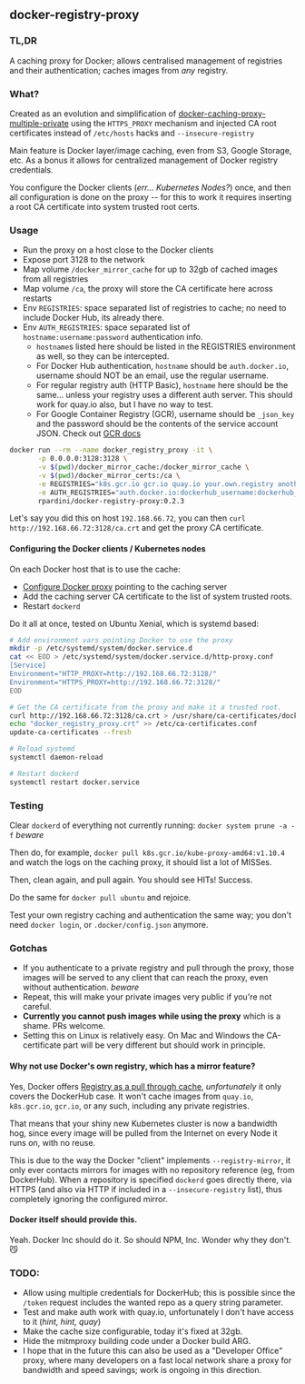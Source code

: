 ## docker-registry-proxy

### TL,DR

A caching proxy for Docker; allows centralised management of registries and their authentication; caches images from *any* registry.

### What?

Created as an evolution and simplification of [docker-caching-proxy-multiple-private](https://github.com/rpardini/docker-caching-proxy-multiple-private) 
using the `HTTPS_PROXY` mechanism and injected CA root certificates instead of `/etc/hosts` hacks and `--insecure-registry` 

Main feature is Docker layer/image caching, even from S3, Google Storage, etc. As a bonus it allows for centralized management of Docker registry credentials. 
 
You configure the Docker clients (_err... Kubernetes Nodes?_) once, and then all configuration is done on the proxy -- 
for this to work it requires inserting a root CA certificate into system trusted root certs.

### Usage

- Run the proxy on a host close to the Docker clients
- Expose port 3128 to the network
- Map volume `/docker_mirror_cache` for up to 32gb of cached images from all registries
- Map volume `/ca`, the proxy will store the CA certificate here across restarts
- Env `REGISTRIES`: space separated list of registries to cache; no need to include Docker Hub, its already there.
- Env `AUTH_REGISTRIES`: space separated list of `hostname:username:password` authentication info. 
  - `hostname`s listed here should be listed in the REGISTRIES environment as well, so they can be intercepted.
  - For Docker Hub authentication, `hostname` should be `auth.docker.io`, username should NOT be an email, use the regular username.
  - For regular registry auth (HTTP Basic), `hostname` here should be the same... unless your registry uses a different auth server. This should work for quay.io also, but I have no way to test.
  - For Google Container Registry (GCR), username should be `_json_key` and the password should be the contents of the service account JSON. Check out [GCR docs](https://cloud.google.com/container-registry/docs/advanced-authentication#json_key_file)
  

```bash
docker run --rm --name docker_registry_proxy -it \
       -p 0.0.0.0:3128:3128 \
       -v $(pwd)/docker_mirror_cache:/docker_mirror_cache \
       -v $(pwd)/docker_mirror_certs:/ca \
       -e REGISTRIES="k8s.gcr.io gcr.io quay.io your.own.registry another.public.registry" \
       -e AUTH_REGISTRIES="auth.docker.io:dockerhub_username:dockerhub_password your.own.registry:username:password" \
       rpardini/docker-registry-proxy:0.2.3
```

Let's say you did this on host `192.168.66.72`, you can then `curl http://192.168.66.72:3128/ca.crt` and get the proxy CA certificate.

#### Configuring the Docker clients / Kubernetes nodes

On each Docker host that is to use the cache:

- [Configure Docker proxy](https://docs.docker.com/config/daemon/systemd/#httphttps-proxy) pointing to the caching server
- Add the caching server CA certificate to the list of system trusted roots.
- Restart `dockerd`

Do it all at once, tested on Ubuntu Xenial, which is systemd based:

```bash
# Add environment vars pointing Docker to use the proxy
mkdir -p /etc/systemd/system/docker.service.d
cat << EOD > /etc/systemd/system/docker.service.d/http-proxy.conf
[Service]
Environment="HTTP_PROXY=http://192.168.66.72:3128/"
Environment="HTTPS_PROXY=http://192.168.66.72:3128/"
EOD

# Get the CA certificate from the proxy and make it a trusted root.
curl http://192.168.66.72:3128/ca.crt > /usr/share/ca-certificates/docker_registry_proxy.crt
echo "docker_registry_proxy.crt" >> /etc/ca-certificates.conf
update-ca-certificates --fresh

# Reload systemd
systemctl daemon-reload

# Restart dockerd
systemctl restart docker.service
```

### Testing

Clear `dockerd` of everything not currently running: `docker system prune -a -f` *beware*

Then do, for example, `docker pull k8s.gcr.io/kube-proxy-amd64:v1.10.4` and watch the logs on the caching proxy, it should list a lot of MISSes.

Then, clean again, and pull again. You should see HITs! Success.

Do the same for `docker pull ubuntu` and rejoice.

Test your own registry caching and authentication the same way; you don't need `docker login`, or `.docker/config.json` anymore.

### Gotchas

- If you authenticate to a private registry and pull through the proxy, those images will be served to any client that can reach the proxy, even without authentication. *beware*
- Repeat, this will make your private images very public if you're not careful.
- **Currently you cannot push images while using the proxy** which is a shame. PRs welcome.
- Setting this on Linux is relatively easy. On Mac and Windows the CA-certificate part will be very different but should work in principle.

#### Why not use Docker's own registry, which has a mirror feature?

Yes, Docker offers [Registry as a pull through cache](https://docs.docker.com/registry/recipes/mirror/), *unfortunately* 
it only covers the DockerHub case. It won't cache images from `quay.io`, `k8s.gcr.io`, `gcr.io`, or any such, including any private registries.

That means that your shiny new Kubernetes cluster is now a bandwidth hog, since every image will be pulled from the 
Internet on every Node it runs on, with no reuse.

This is due to the way the Docker "client" implements `--registry-mirror`, it only ever contacts mirrors for images 
with no repository reference (eg, from DockerHub).
When a repository is specified `dockerd` goes directly there, via HTTPS (and also via HTTP if included in a 
`--insecure-registry` list), thus completely ignoring the configured mirror.

#### Docker itself should provide this.

Yeah. Docker Inc should do it. So should NPM, Inc. Wonder why they don't. 😼

### TODO:

- Allow using multiple credentials for DockerHub; this is possible since the `/token` request includes the wanted repo as a query string parameter.
- Test and make auth work with quay.io, unfortunately I don't have access to it (_hint, hint, quay_)
- Make the cache size configurable, today it's fixed at 32gb.
- Hide the mitmproxy building code under a Docker build ARG.
- I hope that in the future this can also be used as a "Developer Office" proxy, where many developers on a fast local network
  share a proxy for bandwidth and speed savings; work is ongoing in this direction.
